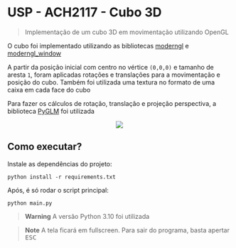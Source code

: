 # USP - ACH2117 - Cubo 3D

> Implementação de um cubo 3D em movimentação utilizando OpenGL

O cubo foi implementado utilizando as bibliotecas [moderngl](https://github.com/moderngl/moderngl) e [moderngl_window](https://github.com/moderngl/moderngl_window)

A partir da posição inicial com centro no vértice `(0,0,0)` e tamanho de aresta `1`, foram aplicadas rotações e translações para a movimentação e posição do
cubo. Também foi utilizada uma textura no formato de uma caixa em cada face do cubo

Para fazer os cálculos de rotação, translação e projeção perspectiva, a biblioteca [PyGLM](https://github.com/Zuzu-Typ/PyGLM) foi utilizada

<div align="center">
  <img src="https://github.com/willpinha/usp.ach2117.cubo-3d/assets/86596621/2efac624-9cf5-47b5-baf3-65de34c80993">
</div>

## Como executar?

Instale as dependências do projeto:

```
python install -r requirements.txt
```

Após, é só rodar o script principal:

```
python main.py
```

> **Warning**
> A versão Python 3.10 foi utilizada

> **Note**
> A tela ficará em fullscreen. Para sair do programa, basta apertar <kbd>ESC</kbd>
